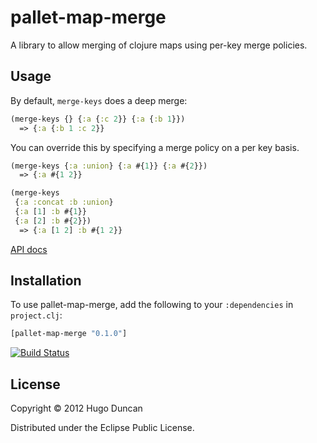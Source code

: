 # pallet-map-merge

A library to allow merging of clojure maps using per-key merge policies.

## Usage

By default, `merge-keys` does a deep merge:

```clj
(merge-keys {} {:a {:c 2}} {:a {:b 1}})
  => {:a {:b 1 :c 2}}
```

You can override this by specifying a merge policy on a per key basis.

```clj
(merge-keys {:a :union} {:a #{1}} {:a #{2}})
  => {:a #{1 2}}
```

```clj
(merge-keys
 {:a :concat :b :union}
 {:a [1] :b #{1}}
 {:a [2] :b #{2}})
  => {:a [1 2] :b #{1 2}}
```

[API docs](http://pallet.github.com/pallet-map-merge/0.1)

## Installation

To use pallet-map-merge, add the following to your `:dependencies` in
`project.clj`:

```clj
[pallet-map-merge "0.1.0"]
```

[![Build Status](https://secure.travis-ci.org/pallet/pallet-map-merge.png)](http://travis-ci.org/pallet/pallet-map-merge)

## License

Copyright © 2012 Hugo Duncan

Distributed under the Eclipse Public License.
